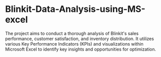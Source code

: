 # Blinkit-Data-Analysis-using-MS-excel
The project aims to conduct a thorough analysis of Blinkit's sales performance, customer satisfaction, and inventory distribution. It utilizes various Key Performance Indicators (KPIs) and visualizations within Microsoft Excel to identify key insights and opportunities for optimization.

